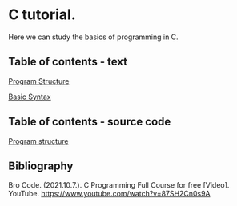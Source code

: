 # C tutorial.

Here we can study the basics of programming in C.

## Table of contents - text
[Program Structure](programstructure.md)

[Basic Syntax](basicsyntax.md)

## Table of contents - source code
[Program structure](programstructure.c)

## Bibliography

Bro Code. (2021.10.7.). C Programming Full Course for free [Video]. YouTube. https://www.youtube.com/watch?v=87SH2Cn0s9A